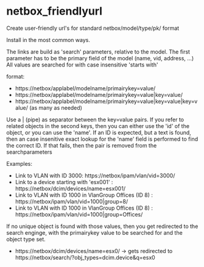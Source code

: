 # netbox_friendlyurl
Create user-friendly url's for standard netbox/model/type/pk/ format

Install in the most common ways.

The links are build as 'search' parameters, relative to the model. The first parameter has to be the primary field of the model (name, vid, address, ...)
All values are searched for with case insensitive 'starts with'

format: 
* https://netbox/applabel/modelname/primairykey=value/
* https://netbox/applabel/modelname/primairykey=value|key=value/
* https://netbox/applabel/modelname/primairykey=value|key=value|key=value/ (as many as needed)

Use a | (pipe) as separator between the key=value pairs.
If you refer to related objects in the second keys, then you can either use the 'id' of the object, or you can use the 'name'. 
If an ID is expected, but a text is found, then an case insenitive exact lookup for the 'name' field is performed to find the correct ID. If that fails, then the pair is removed from the searchparameters

Examples:
* Link to VLAN with ID 3000: https://netbox/ipam/vlan/vid=3000/
* Link to a device starting with 'esx001' : https://netbox/dcim/devices/name=esx001/
* Link to VLAN with ID 1000 in VlanGroup Offices (ID 8) : https://netbox/ipam/vlan/vid=1000|group=8/
* Link to VLAN with ID 1000 in VlanGroup Offices (ID 8) : https://netbox/ipam/vlan/vid=1000|group=Offices/

If no unique object is found with those values, then you get redirected to the search enginge, with the primairykey value to be searched for and the object type set.
* https://netbox/dcim/devices/name=esx0/  -> gets redirected to https://netbox/search/?obj_types=dcim.device&q=esx0

